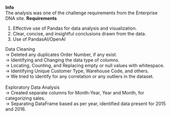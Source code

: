 <b>Info </b> <br>
The analysis was one of the challenge requirements from the Enterprise DNA site.
<b>Requirements</b><br>
1. Effective use of Pandas for data analysis and visualization.
2. Clear, concise, and insightful conclusions drawn from the data.
3. Use of PandasAI/OpenAI

Data Cleaning<br>
    -> Deleted any duplicates Order Number, if any exist.<br>
    -> Identifying and Changing the data type of columns.<br>
    -> Locating, Counting, and Replacing empty or null values with whitespace.<br>
    -> Identifying Unique Customer Type, Warehouse Code, and others.<br>
    -> We tried to identify for any correlation or any outliers in the dataset.<br>
<br>
Exploratory Data Analysis<br>
    -> Created separate columns for Month-Year, Year and Month, for categorizing sales.<br>
    -> Separating DataFrame based as per year, identified data present for 2015 and 2016.<br>
